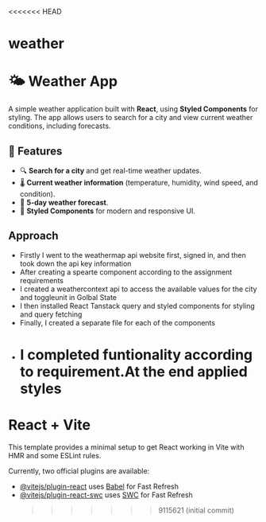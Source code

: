 <<<<<<< HEAD

# weather

# 🌤️ Weather App

A simple weather application built with **React**, using **Styled Components** for styling. The app allows users to search for a city and view current weather conditions, including forecasts.

## 🚀 Features

- 🔍 **Search for a city** and get real-time weather updates.
- 🌡️ **Current weather information** (temperature, humidity, wind speed, and condition).
- 📅 **5-day weather forecast**.
- 🎨 **Styled Components** for modern and responsive UI.

## Approach

- Firstly I went to the weathermap api website first, signed in, and then took down the api key information
- After creating a spearte component according to the assignment requirements
- I created a weathercontext api to access the available values for the city and toggleunit in Golbal State
- I then installed React Tanstack query and styled components for styling and query fetching
- Finally, I created a separate file for each of the components
- # I completed funtionality according to requirement.At the end applied styles

# React + Vite

This template provides a minimal setup to get React working in Vite with HMR and some ESLint rules.

Currently, two official plugins are available:

- [@vitejs/plugin-react](https://github.com/vitejs/vite-plugin-react/blob/main/packages/plugin-react/README.md) uses [Babel](https://babeljs.io/) for Fast Refresh
- [@vitejs/plugin-react-swc](https://github.com/vitejs/vite-plugin-react-swc) uses [SWC](https://swc.rs/) for Fast Refresh
  > > > > > > > 9115621 (initial commit)
